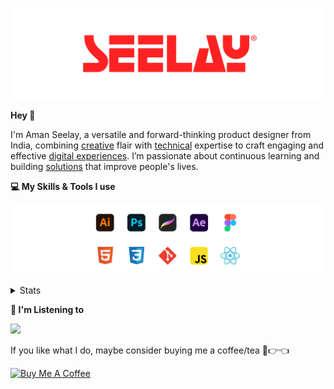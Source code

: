 [![banner](./images/seelay.svg)](https://www.seelay.in)

**Hey 👋**

I'm Aman Seelay, a versatile and forward-thinking product designer from India, combining [creative](https://illustrations.seelay.in) flair with [technical](https://www.seelay.in/#skills) expertise to craft engaging and effective [digital experiences](https://www.seelay.in/#work). I’m passionate about continuous learning and building [solutions](https://www.seelay.in/#projects) that improve people's lives.

**💻 My Skills & Tools I use**

[![banner](./images/skills&tools.svg)](https://www.seelay.in/about)

<details>
  <summary>Stats</summary>

---

<!--START_SECTION:waka-->
![Profile Views](http://img.shields.io/badge/Profile%20Views-0-blue)

**🐱 My GitHub Data** 

> 📦 827.3 kB Used in GitHub's Storage 
 > 
> 🏆 1,866 Contributions in the Year 2025
 > 
> 💼 Opted to Hire
 > 
> 📜 1 Public Repository 
 > 
> 🔑 27 Private Repository 
 > 
**I'm a Night 🦉** 

```text
🌞 Morning                623 commits         ███░░░░░░░░░░░░░░░░░░░░░░   12.74 % 
🌆 Daytime                590 commits         ███░░░░░░░░░░░░░░░░░░░░░░   12.07 % 
🌃 Evening                1518 commits        ████████░░░░░░░░░░░░░░░░░   31.05 % 
🌙 Night                  2158 commits        ███████████░░░░░░░░░░░░░░   44.14 % 
```
📅 **I'm Most Productive on Sunday** 

```text
Monday                   643 commits         ███░░░░░░░░░░░░░░░░░░░░░░   13.15 % 
Tuesday                  758 commits         ████░░░░░░░░░░░░░░░░░░░░░   15.50 % 
Wednesday                673 commits         ███░░░░░░░░░░░░░░░░░░░░░░   13.77 % 
Thursday                 679 commits         ███░░░░░░░░░░░░░░░░░░░░░░   13.89 % 
Friday                   501 commits         ███░░░░░░░░░░░░░░░░░░░░░░   10.25 % 
Saturday                 741 commits         ████░░░░░░░░░░░░░░░░░░░░░   15.16 % 
Sunday                   894 commits         █████░░░░░░░░░░░░░░░░░░░░   18.29 % 
```


📊 **This Week I Spent My Time On** 

```text
🕑︎ Time Zone: Asia/Kolkata

💬 Programming Languages: 
Other                    20 hrs 57 mins      ██████████████████░░░░░░░   70.43 % 
TypeScript               4 hrs 33 mins       ████░░░░░░░░░░░░░░░░░░░░░   15.33 % 
Astro                    3 hrs 20 mins       ███░░░░░░░░░░░░░░░░░░░░░░   11.23 % 
JSON                     38 mins             █░░░░░░░░░░░░░░░░░░░░░░░░   02.16 % 
Markdown                 13 mins             ░░░░░░░░░░░░░░░░░░░░░░░░░   00.75 % 

🔥 Editors: 
Chrome                   14 hrs 32 mins      ████████████░░░░░░░░░░░░░   48.90 % 
Cursor                   9 hrs 5 mins        ████████░░░░░░░░░░░░░░░░░   30.54 % 
Edge                     6 hrs 6 mins        █████░░░░░░░░░░░░░░░░░░░░   20.56 % 

💻 Operating System: 
Windows                  29 hrs 44 mins      █████████████████████████   100.00 % 
```

**I Mostly Code in JavaScript** 

```text
JavaScript               17 repos            ███████████████░░░░░░░░░░   58.62 % 
TypeScript               5 repos             ████░░░░░░░░░░░░░░░░░░░░░   17.24 % 
HTML                     4 repos             ███░░░░░░░░░░░░░░░░░░░░░░   13.79 % 
Java                     2 repos             ██░░░░░░░░░░░░░░░░░░░░░░░   06.90 % 
Astro                    1 repo              █░░░░░░░░░░░░░░░░░░░░░░░░   03.45 % 
```




 Last Updated on 08/10/2025 06:51:07 UTC
<!--END_SECTION:waka-->

---

 </details>

**🎵 I'm Listening to**

<object data="https://now-play.vercel.app/api/generate?uid=7a17a86e-d6b7-43b5-8d9c-1d6dae42a779" >

  <img src="https://now-play.vercel.app/api/generate?uid=7a17a86e-d6b7-43b5-8d9c-1d6dae42a779" />

</object>

If you like what I do, maybe consider buying me a coffee/tea 🥺👉👈

<a href="https://www.buymeacoffee.com/seelay" target="_blank"><img src="https://cdn.buymeacoffee.com/buttons/v2/default-red.png" alt="Buy Me A Coffee" width="150" ></a>

